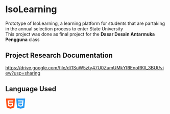 # IsoLearning
Prototype of IsoLearning, a learning platform for students that are partaking in the annual selection process to enter State University
<br>
This project was done as final project for the **Dasar Desain Antarmuka Pengguna** class

## Project Research Documentation
https://drive.google.com/file/d/1SuW5zty47U0ZumUMkYRIEnoRKlI_3BUt/view?usp=sharing

## Language Used
<img align="left" alt="Joviar's Discord" width="32px" src="https://raw.githubusercontent.com/Joviar27/Joviar27/main/html-5.png"/>
<img align="left" alt="CSS Logo" width="32px" src="https://raw.githubusercontent.com/Joviar27/Joviar27/main/css-3.png"/>

